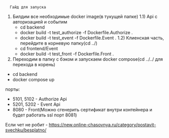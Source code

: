       Гайд для запуска
1) Билдим все необходимые docker image(в тукущей папке)
  1.1) Api с авторизацией и событим
    - cd backend
    - docker build -t test_authorize -f Dockerfile.Authorize .
    - docker build -t test_event -f Dockerfile.Event .
  1.2) Клиенская часть, перейдите в корневую папку(cd ../)
    - cd frontend/Event
    - docker build -t test_front -f Dockerfile.Front .
2) Переходим в папку с бэком и запускаем docker compose(cd ../../ для перехода в корень)
  - cd backend
  - docker compose up

порты:
 - 5101, 5102 - Authorize Api
 - 5201, 5202 - Event Api
 - 8080 - Front(Можно сгенерить сертификат внутри контейнера и будет работать ssl порт 8081)
































Если чет не робит - https://new.online-chasovnya.ru/category/postavit-svechku/besplatno/



